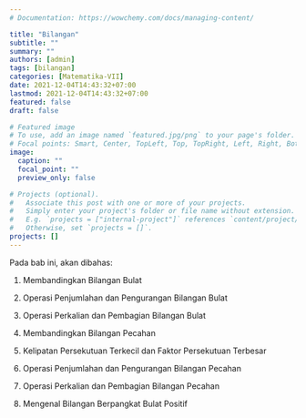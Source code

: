```yaml
---
# Documentation: https://wowchemy.com/docs/managing-content/

title: "Bilangan"
subtitle: ""
summary: ""
authors: [admin]
tags: [bilangan]
categories: [Matematika-VII]
date: 2021-12-04T14:43:32+07:00
lastmod: 2021-12-04T14:43:32+07:00
featured: false
draft: false

# Featured image
# To use, add an image named `featured.jpg/png` to your page's folder.
# Focal points: Smart, Center, TopLeft, Top, TopRight, Left, Right, BottomLeft, Bottom, BottomRight.
image:
  caption: ""
  focal_point: ""
  preview_only: false

# Projects (optional).
#   Associate this post with one or more of your projects.
#   Simply enter your project's folder or file name without extension.
#   E.g. `projects = ["internal-project"]` references `content/project/deep-learning/index.md`.
#   Otherwise, set `projects = []`.
projects: []
---
```

Pada bab ini, akan dibahas:

1. Membandingkan Bilangan Bulat

2. Operasi Penjumlahan dan Pengurangan Bilangan Bulat

3. Operasi Perkalian dan Pembagian Bilangan Bulat

4. Membandingkan Bilangan Pecahan

5. Kelipatan Persekutuan Terkecil dan Faktor Persekutuan Terbesar

6. Operasi Penjumlahan dan Pengurangan Bilangan Pecahan

7. Operasi Perkalian dan Pembagian Bilangan Pecahan

8. Mengenal Bilangan Berpangkat Bulat Positif

